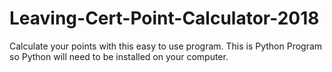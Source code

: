 # Leaving-Cert-Point-Calculator-2018
Calculate your points with this easy to use program.
This is Python Program so Python will need to be installed on your computer.
